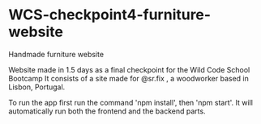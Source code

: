 # WCS-checkpoint4-furniture-website
Handmade furniture website

Website made in 1.5 days as a final checkpoint for the Wild Code School Bootcamp 
It consists of a site made for @sr.fix , a woodworker based in Lisbon, Portugal.

To run the app first run the command 'npm install', then 'npm start'. 
It will automatically run both the frontend and the backend parts.